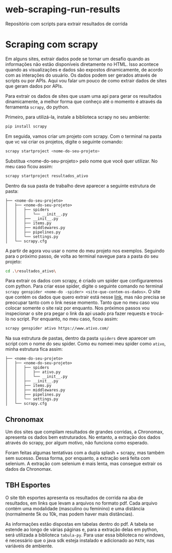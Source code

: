 # web-scraping-run-results
Repositório com  scripts para extrair resultados de corrida

# Scraping com scrapy

Em alguns sites, extrair dados pode se tornar um desafio quando as informações não estão disponíveis diretamente no HTML. Isso acontece quando as visualizações e dados são expostos dinamicamente, de acordo com as interações do usuário. Os dados podem ser gerados através de scripts ou por APIs. Aqui vou falar um pouco de como extrair dados de sites que geram dados por APIs.

Para extrair os dados de sites que usam uma api para gerar os resultados dinamicamente, a melhor forma que conheço até o momento é através da ferramenta `scrapy`, do python.

Primeiro, para utilizá-la, instale a biblioteca scrapy no seu ambiente:

```bash
pip install scrapy
```

Em seguida, vamos criar um projeto com scrapy. Com o terminal na pasta que vc vai criar os projetos, digite o seguinte comando:
```bash
scrapy startproject <nome-do-seu-projeto>
```

Substitua \<nome-do-seu-projeto\> pelo nome que você quer utilizar. No meu caso ficou assim:

```bash
scrapy startproject resultados_ativo
```

Dentro da sua pasta de trabalho deve aparecer a seguinte estrutura de pasta:
```
├── <nome-do-seu-projeto>
│   ├── <nome-do-seu-projeto>
│   │   ├── spiders
│   │   │   └── __init__.py
│   │   ├── __init__.py
│   │   ├── items.py
│   │   ├── middlewares.py
│   │   ├── pipelines.py
│   │   └── settings.py
│   └── scrapy.cfg
```

A partir de agora vou usar o nome do meu projeto nos exemplos. Seguindo para o próximo passo, de volta ao terminal navegue para a pasta do seu projeto:
```bash
cd .\resultados_ativo\ 
```
Para extrair os dados com scrapy, é criado um spider que configuraremos com python. Para criar esse spider, digite o seguinte comando no terminal `scrapy genspider <nome-do -spider> <site-que-contem-os-dados>`. O site que contém os dados que quero extrair está nesse [link](https://www.ativo.com/calendario/eventos/america-do-sul/br/mg/belo-horizonte/corrida-de-rua/38542/circuito-das-estacoes-2023-primavera-belo-horizonte/), mas não precisa se preocupar tanto com o link nesse momento. Tanto que no meu caso vou colocar somente o site raiz por enquanto. Nos próximos passos vou inspecionar o site pra pegar o link da api usado pra fazer requests e trocá-lo no script. Por enquanto, no meu caso, ficou assim:
```bash
scrapy genspider ativo https://www.ativo.com/
```

Na sua estrutura de pastas, dentro da pasta `spiders` deve aparecer um script com o nome do seu spider. Como eu nomeei meu spider como `ativo`, minha estrutura fica assim:

```
├── <nome-do-seu-projeto>
│   ├── <nome-do-seu-projeto>
│   │   ├── spiders
│   │   │   ├── ativo.py
│   │   │   └── __init__.py
│   │   ├── __init__.py
│   │   ├── items.py
│   │   ├── middlewares.py
│   │   ├── pipelines.py
│   │   └── settings.py
│   └── scrapy.cfg
```

## Chronomax
Um dos sites que compilam resultados de grandes corridas, a Chronomax, apresenta os dados bem estruturados. No entanto, a extração dos dados através do scrapy, por algum motivo, não funciona como esperado.

Foram feitas algumas tentativas com a dupla splash + scrapy, mas também sem sucesso. Dessa forma, por enquanto, a extração será feita com selenium. A extração com selenium é mais lenta, mas consegue extrair os dados da Chronomax.

## TBH Esportes
O site tbh esportes apresenta os resultados de corrida na aba de resultados, em links que levam a arquivos no formato pdf. Cada arquivo contém uma modalidade (masculino ou feminino) e uma distância (normalmente 5k ou 10k, mas podem haver mais distâncias).

As informações estão dispostas em tabelas dentro do pdf. A tabela se estende ao longo de várias páginas e, para a extração delas em python, será utilizada a biblioteca `tabula-py`. Para usar essa biblioteca no windows, é necessário que o java sdk esteja instalado e adicionado ao `PATH`, nas variáveis de ambiente.



